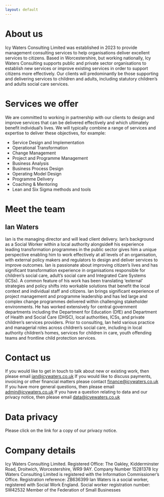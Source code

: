 ```yaml
---
layout: default
---
```


# About us

Icy Waters Consulting Limited was established in 2023 to provide management consulting services to help organisations deliver excellent services to citizens.
Based in Worcestershire, but working nationally, Icy Waters Consulting supports public and private sector organisations to establish new services or improve existing services in order to support citizens more effectively. 
Our clients will predominantly be those supporting and delivering services to children and adults, including statutory children’s and adults social care services.

# Services we offer

We are committed to working in partnership with our clients to design and improve services that can be delivered effectively and which ultimately benefit individual’s lives.
We will typically combine a range of services and expertise to deliver these objectives, for example:

* Service Design and Implementation
* Operational Transformation
* Change Management
* Project and Programme Management
* Business Analysis
* Business Process Design
* Operating Model Design
* Programme Delivery
* Coaching & Mentoring
* Lean and Six Sigma methods and tools

# Meet the team

## Ian Waters

Ian is the managing director and will lead client delivery.
Ian’s background as a Social Worker within a local authority alongside# his experience leading transformation programmes in the public sector gives him a unique perspective enabling him to work effectively at all levels of an organisation, with external policy makers and regulators to design and deliver services to improve outcomes. 
Ian is passionate about improving citizen’s lives and has significant transformation experience in organisations responsible for children’s social care, adult’s social care and Integrated Care Systems (ICSs). A common feature of his work has been translating ‘external’ strategies and policy shifts into workable solutions that benefit the local context and individual staff and citizens. 
Ian brings significant experience of project management and programme leadership and has led large and complex change programmes delivered within challenging stakeholder environments. He has worked extensively for central government departments including the Department for Education (DfE) and Department of Health and Social Care (DHSC), local authorities, ICSs, and private children’s services providers. 
Prior to consulting, Ian held various practice and managerial roles across children’s social care, including in local authority children’s homes, services for children in care, youth offending teams and frontline child protection services. 

# Contact us

If you would like to get in touch to talk about new or existing work, then please email ian@icywaters.co.uk
If you would like to discuss payments, invoicing or other financial matters please contact finance@icywaters.co.uk
If you have more general questions, then please email admin@icywaters.co.uk
If you have a question relating to data and our privacy notice, then please email data@icyewaters.co.uk

# Data privacy

Please click on the link for a copy of our privacy notice.

# Company details

Icy Waters Consulting Limited. Registered Office: The Oakley, Kidderminster Road, Droitwich, Worcestershire, WR9 9AY. Company Number 15281378
Icy Waters Consulting Limited is registered with the Information Commissioner’s Office. Registration reference: ZB636399
Ian Waters is a social worker, registered with Social Work England. Social worker registration number: SW42532
Member of the Federation of Small Businesses
